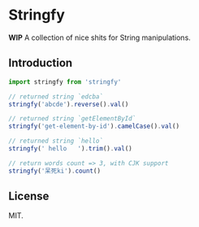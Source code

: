 # Stringfy

**WIP** A collection of nice shits for String manipulations.

## Introduction

```javascript
import stringfy from 'stringfy'

// returned string `edcba`
stringfy('abcde').reverse().val()

// returned string `getElementById`
stringfy('get-element-by-id').camelCase().val()

// returned string `hello`
stringfy(' hello   ').trim().val()

// return words count => 3, with CJK support
stringfy('呆死ki').count()
```

## License

MIT.
